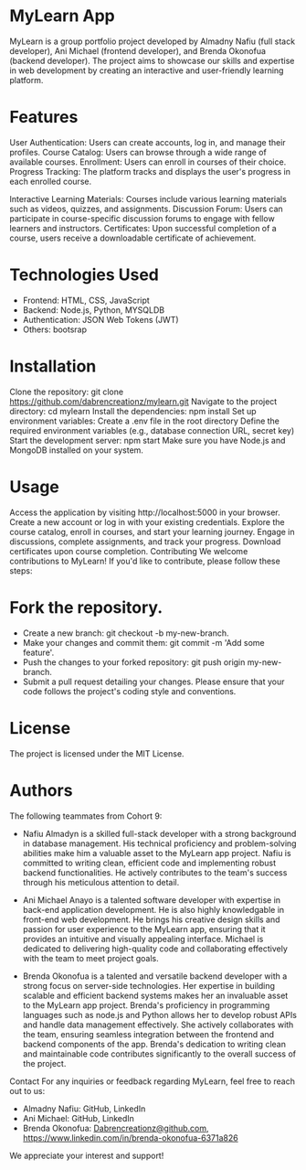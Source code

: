 # MyLearn App

MyLearn is a group portfolio project developed by Almadny Nafiu (full stack developer), Ani Michael (frontend developer), and Brenda Okonofua (backend developer). The project aims to showcase our skills and expertise in web development by creating an interactive and user-friendly learning platform.

# Features
User Authentication: Users can create accounts, log in, and manage their profiles.
Course Catalog: Users can browse through a wide range of available courses.
Enrollment: Users can enroll in courses of their choice.
Progress Tracking: The platform tracks and displays the user's progress in each enrolled course.

Interactive Learning Materials: Courses include various learning materials such as videos, quizzes, and assignments.
Discussion Forum: Users can participate in course-specific discussion forums to engage with fellow learners and instructors.
Certificates: Upon successful completion of a course, users receive a downloadable certificate of achievement.

# Technologies Used
- Frontend: HTML, CSS, JavaScript
- Backend: Node.js, Python, MYSQLDB
- Authentication: JSON Web Tokens (JWT)
- Others: bootsrap

# Installation
Clone the repository: git clone https://github.com/dabrencreationz/mylearn.git
Navigate to the project directory: cd mylearn
Install the dependencies: npm install
Set up environment variables:
Create a .env file in the root directory
Define the required environment variables (e.g., database connection URL, secret key)
Start the development server: npm start
Make sure you have Node.js and MongoDB installed on your system.

# Usage
Access the application by visiting http://localhost:5000 in your browser.
Create a new account or log in with your existing credentials.
Explore the course catalog, enroll in courses, and start your learning journey.
Engage in discussions, complete assignments, and track your progress.
Download certificates upon course completion.
Contributing
We welcome contributions to MyLearn! If you'd like to contribute, please follow these steps:

# Fork the repository.
- Create a new branch: git checkout -b my-new-branch.
- Make your changes and commit them: git commit -m 'Add some feature'.
- Push the changes to your forked repository: git push origin my-new-branch.
- Submit a pull request detailing your changes.
Please ensure that your code follows the project's coding style and conventions.

# License
The project is licensed under the MIT License.

# Authors
The following teammates from Cohort 9:

- Nafiu Almadyn is a skilled full-stack developer with a strong background in database management. His technical proficiency and problem-solving abilities make him a valuable asset to the MyLearn app project. Nafiu is committed to writing clean, efficient code and implementing robust backend functionalities. He actively contributes to the team's success through his meticulous attention to detail.

- Ani Michael Anayo is a talented software developer with expertise in back-end application development. He is also highly knowledgable in front-end web development. He brings his creative design skills and passion for user experience to the MyLearn app, ensuring that it provides an intuitive and visually appealing interface. Michael is dedicated to delivering high-quality code and collaborating effectively with the team to meet project goals.

- Brenda Okonofua is a talented and versatile backend developer with a strong focus on server-side technologies. Her expertise in building scalable and efficient backend systems makes her an invaluable asset to the MyLearn app project. Brenda's proficiency in programming languages such as node.js and Python allows her to develop robust APIs and handle data management effectively. She actively collaborates with the team, ensuring seamless integration between the frontend and backend components of the app. Brenda's dedication to writing clean and maintainable code contributes significantly to the overall success of the project.

Contact
For any inquiries or feedback regarding MyLearn, feel free to reach out to us:

- Almadny Nafiu: GitHub, LinkedIn
- Ani Michael: GitHub, LinkedIn
- Brenda Okonofua: Dabrencreationz@github.com, https://www.linkedin.com/in/brenda-okonofua-6371a826

We appreciate your interest and support!
